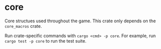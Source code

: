 # core

Core structues used throughout the game. This crate only depends on the `core_macros` crate.

Run crate-specific commands with `cargo <cmd> -p core`. For example, run `cargo test -p core` to run the test suite.
